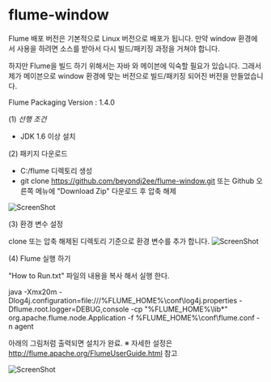 flume-window
============

Flume 배포 버전은 기본적으로 Linux 버전으로 배포가 됩니다.
만약 window 환경에서 사용을 하려면 
소스를 받아서 다시 빌드/패키징 과정을 거쳐야 합니다.

하지만 Flume을 빌드 하기 위해서는 
자바 와 메이븐에 익숙할 필요가 있습니다.
그래서 제가 메이븐으로 window 환경에 맞는
버전으로 빌드/패키징 되어진 버전을 만들었습니다.

Flume Packaging Version : 1.4.0


(1) _선행 조건_

- JDK 1.6 이상 설치

(2) 패키지 다운로드

- C:/flume 디렉토리 생성
- git clone https://github.com/beyondj2ee/flume-window.git 또는
Github 오른쪽 메뉴에 "Download Zip" 다운로드 후 압축 해제

![ScreenShot](http://beyondj2ee.pbworks.com/w/file/fetch/67630145/%EC%9D%B4%EB%AF%B8%EC%A7%80%203%21%40%23.png)

(3) 환경 변수 설정

clone 또는 압축 해제된 디렉토리 기준으로 환경 변수를 추가 합니다.
![ScreenShot](http://beyondj2ee.pbworks.com/w/file/fetch/67630181/%EC%9D%B4%EB%AF%B8%EC%A7%80%201%21%40%23.png)

(4) Flume 실행 하기

"How to Run.txt" 파일의 내용을 복사 해서 실행 한다.

java -Xmx20m -Dlog4j.configuration=file:///%FLUME_HOME%\conf\log4j.properties -Dflume.root.logger=DEBUG,console -cp "%FLUME_HOME%\lib\*" org.apache.flume.node.Application -f %FLUME_HOME%\conf\flume.conf -n agent

아래의 그림처럼 출력되면 설치가 완료.
※ 자세한 설정은 http://flume.apache.org/FlumeUserGuide.html 참고

![ScreenShot](http://beyondj2ee.pbworks.com/w/file/fetch/67630203/%EC%9D%B4%EB%AF%B8%EC%A7%80%202%21%40%23.png)





